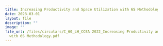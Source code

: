 ```yaml
---
title: Increasing Productivity and Space Utilization with 6S Methodology
date: 2023-03-01
layout: file
description: ""
image: ""
file_url: /files/circulars/C_60_LH_CCEA 2022_Increasing Productivity and Space Utilization
  with 6S Methodology.pdf
---
```

